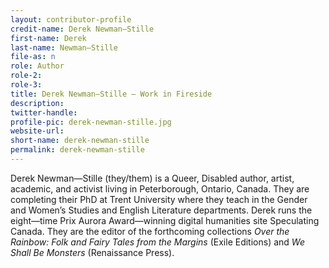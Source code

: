 ```yaml
---
layout: contributor-profile
credit-name: Derek Newman—Stille
first-name: Derek
last-name: Newman—Stille
file-as: n
role: Author
role-2:
role-3:
title: Derek Newman—Stille — Work in Fireside
description:
twitter-handle:
profile-pic: derek-newman-stille.jpg
website-url:
short-name: derek-newman-stille
permalink: derek-newman-stille
---
```


Derek Newman—Stille (they/them) is a Queer, Disabled author, artist, academic, and activist living in Peterborough, Ontario, Canada. They are completing their PhD at Trent University where they teach in the Gender and Women’s Studies and English Literature departments. Derek runs the eight—time Prix Aurora Award—winning digital humanities site Speculating Canada. They are the editor of the forthcoming collections _Over the Rainbow: Folk and Fairy Tales from the Margins_ (Exile Editions) and _We Shall Be Monsters_ (Renaissance Press).
